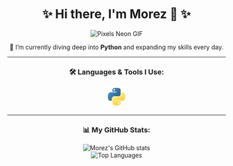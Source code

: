 <h1 align="center">✨ Hi there, I'm Morez 👋 ✨</h1>


<div align="center">
  <img src="https://imarticus.org/blog/wp-content/uploads/2021/03/hhhee.gif" alt="Pixels Neon GIF" width="500">
</div>
<p align="center">   
  🌱 I’m currently diving deep into <strong>Python</strong> and expanding my skills every day.  
</p>

---

<h3 align="center">🛠️ Languages & Tools I Use:</h3>

<p align="center">
  <a href="https://www.python.org" target="_blank" rel="noreferrer">
    <img src="https://raw.githubusercontent.com/devicons/devicon/master/icons/python/python-original.svg" alt="Python" width="50" height="50"/>
  </a>
</p>

---

<h3 align="center">📊 My GitHub Stats:</h3>

<div align="center">
  <img src="https://github-readme-stats.vercel.app/api?username=Morez&show_icons=true&theme=radical" alt="Morez's GitHub stats" width="450" />
  <br/>
  <img src="https://github-readme-stats.vercel.app/api/top-langs/?username=Morez&layout=compact&theme=radical" alt="Top Languages" width="350" />
</div>





